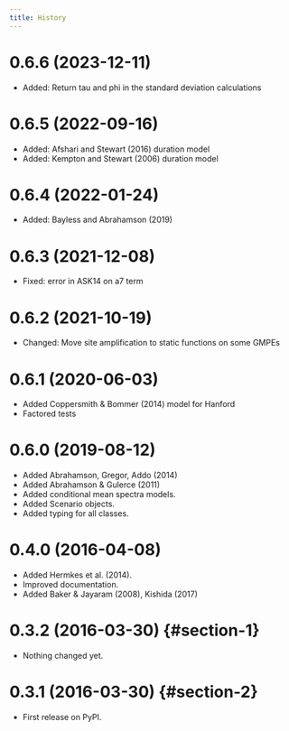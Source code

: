 ```yaml
---
title: History
---
```


# 0.6.6 (2023-12-11)

-   Added: Return tau and phi in the standard deviation calculations

# 0.6.5 (2022-09-16)

-   Added: Afshari and Stewart (2016) duration model
-   Added: Kempton and Stewart (2006) duration model

# 0.6.4 (2022-01-24)

-   Added: Bayless and Abrahamson (2019)

# 0.6.3 (2021-12-08)

-   Fixed: error in ASK14 on a7 term

# 0.6.2 (2021-10-19)

-   Changed: Move site amplification to static functions on some GMPEs

# 0.6.1 (2020-06-03)

-   Added Coppersmith & Bommer (2014) model for Hanford
-   Factored tests

# 0.6.0 (2019-08-12)

-   Added Abrahamson, Gregor, Addo (2014)
-   Added Abrahamson & Gulerce (2011)
-   Added conditional mean spectra models.
-   Added Scenario objects.
-   Added typing for all classes.

# 0.4.0 (2016-04-08)

-   Added Hermkes et al. (2014).
-   Improved documentation.
-   Added Baker & Jayaram (2008), Kishida (2017)

# 0.3.2 (2016-03-30) {#section-1}

-   Nothing changed yet.

# 0.3.1 (2016-03-30) {#section-2}

-   First release on PyPI.
